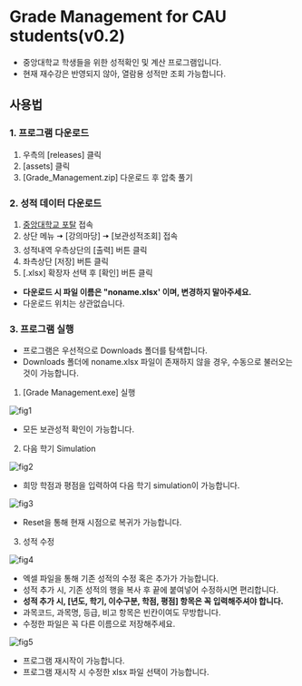 # Grade Management for CAU students(v0.2)
* 중앙대학교 학생들을 위한 성적확인 및 계산 프로그램입니다.
* 현재 재수강은 반영되지 않아, 열람용 성적만 조회 가능합니다. 
##  사용법
### 1. 프로그램 다운로드
1. 우측의 [releases] 클릭
2. [assets] 클릭
3. [Grade_Management.zip] 다운로드 후 압축 풀기
### 2. 성적 데이터 다운로드
1. [중앙대학교 포탈](https://mportal.cau.ac.kr/main.do) 접속
2. 상단 메뉴 🠆 [강의마당] 🠆 [보관성적조회] 접속
3. 성적내역 우측상단의 [출력] 버튼 클릭
4. 좌측상단 [저장] 버튼 클릭
5. [.xlsx] 확장자 선택 후 [확인] 버튼 클릭
* **다운로드 시 파일 이름은 "noname.xlsx' 이며, 변경하지 말아주세요.**
* 다운로드 위치는 상관없습니다. 
### 3. 프로그램 실행
* 프로그램은 우선적으로 Downloads 폴더를 탐색합니다.
* Downloads 폴더에 noname.xlsx 파일이 존재하지 않을 경우, 수동으로 불러오는 것이 가능합니다.
1. [Grade Management.exe] 실행

![fig1](https://user-images.githubusercontent.com/47859342/97289131-22015c00-188a-11eb-97ee-a8c51dee77b6.png)
* 모든 보관성적 확인이 가능합니다.
2. 다음 학기 Simulation

![fig2](https://user-images.githubusercontent.com/47859342/97289403-7c9ab800-188a-11eb-9f84-4e4d3b015d24.png)
* 희망 학점과 평점을 입력하여 다음 학기 simulation이 가능합니다.

![fig3](https://user-images.githubusercontent.com/47859342/97289935-372aba80-188b-11eb-9558-0acb616a4596.png)
* Reset을 통해 현재 시점으로 복귀가 가능합니다.
3. 성적 수정

![fig4](https://user-images.githubusercontent.com/47859342/97290575-11ea7c00-188c-11eb-951a-6fac6b20e3ff.png)
* 엑셀 파일을 통해 기존 성적의 수정 혹은 추가가 가능합니다.
* 성적 추가 시, 기존 성적의 행을 복사 후 끝에 붙여넣어 수정하시면 편리합니다.
* **성적 추가 시, [년도, 학기, 이수구분, 학점, 평점] 항목은 꼭 입력해주셔야 합니다.**
* 과목코드, 과목명, 등급, 비고 항목은 빈칸이여도 무방합니다.
* 수정한 파일은 꼭 다른 이름으로 저장해주세요.

![fig5](https://user-images.githubusercontent.com/47859342/97290994-ace35600-188c-11eb-8931-fdded1728246.png)
* 프로그램 재시작이 가능합니다.
* 프로그램 재시작 시 수정한 xlsx 파일 선택이 가능합니다.



